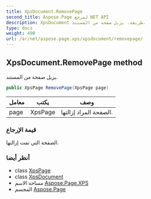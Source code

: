 ```yaml
---
title: XpsDocument.RemovePage
second_title: Aspose.Page لمرجع NET API
description: XpsDocument طريقة. يزيل صفحة من المستند.
type: docs
weight: 490
url: /ar/net/aspose.page.xps/xpsdocument/removepage/
---
```

## XpsDocument.RemovePage method

يزيل صفحة من المستند.

```csharp
public XpsPage RemovePage(XpsPage page)
```

| معامل | يكتب | وصف |
| --- | --- | --- |
| page | XpsPage | الصفحة المراد إزالتها. |

### قيمة الإرجاع

الصفحة التي تمت إزالتها.

### أنظر أيضا

* class [XpsPage](../../../aspose.page.xps.xpsmodel/xpspage/)
* class [XpsDocument](../)
* مساحة الاسم [Aspose.Page.XPS](../../xpsdocument/)
* المجسم [Aspose.Page](../../../)


